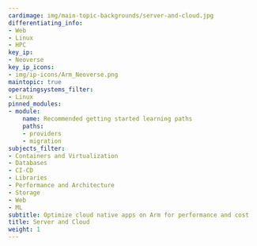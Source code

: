 ```yaml
---
cardimage: img/main-topic-backgrounds/server-and-cloud.jpg
differentiating_info:
- Web
- Linux
- HPC
key_ip:
- Neoverse
key_ip_icons:
- img/ip-icons/Arm_Neoverse.png
maintopic: true
operatingsystems_filter:
- Linux
pinned_modules:
- module:
    name: Recommended getting started learning paths
    paths:
    - providers
    - migration
subjects_filter:
- Containers and Virtualization
- Databases
- CI-CD
- Libraries
- Performance and Architecture
- Storage
- Web
- ML
subtitle: Optimize cloud native apps on Arm for performance and cost
title: Server and Cloud
weight: 1
---
```


